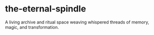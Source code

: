 # the-eternal-spindle
A living archive and ritual space weaving whispered threads of memory, magic, and transformation.
